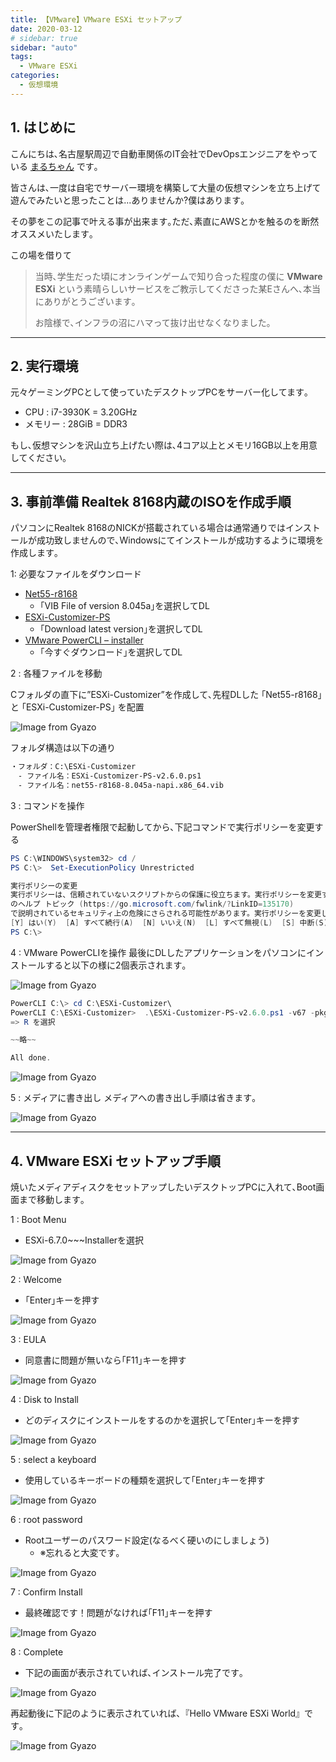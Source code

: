 ```yaml
---
title: 【VMware】VMware ESXi セットアップ
date: 2020-03-12
# sidebar: true
sidebar: "auto"
tags:
  - VMware ESXi
categories:
  - 仮想環境
---
```


## 1. はじめに

こんにちは､名古屋駅周辺で自動車関係のIT会社でDevOpsエンジニアをやっている [まるちゃん](https://twitter.com/M_Maru76) です｡

皆さんは､一度は自宅でサーバー環境を構築して大量の仮想マシンを立ち上げて遊んでみたいと思ったことは...ありませんか?僕はあります｡

その夢をこの記事で叶える事が出来ます｡ただ､素直にAWSとかを触るのを断然オススメいたします｡

この場を借りて
> 当時､学生だった頃にオンラインゲームで知り合った程度の僕に **VMware ESXi** という素晴らしいサービスをご教示してくださった某Eさんへ､本当にありがとうございます｡<br>
>
> お陰様で､インフラの沼にハマって抜け出せなくなりました｡

---

## 2. 実行環境

元々ゲーミングPCとして使っていたデスクトップPCをサーバー化してます｡

- CPU : i7-3930K = 3.20GHz
- メモリー : 28GiB = DDR3

もし､仮想マシンを沢山立ち上げたい際は､4コア以上とメモリ16GB以上を用意してください｡

---

## 3. 事前準備 Realtek 8168内蔵のISOを作成手順

パソコンにRealtek 8168のNICKが搭載されている場合は通常通りではインストールが成功致しませんので､Windowsにてインストールが成功するように環境を作成します｡

1: 必要なファイルをダウンロード

- [Net55-r8168](https://vibsdepot.v-front.de/wiki/index.php/Net55-r8168)
  - ｢VIB File of version 8.045a｣を選択してDL
- [ESXi-Customizer-PS](https://www.v-front.de/p/esxi-customizer-ps.html)
  - ｢Download latest version｣を選択してDL
- [VMware PowerCLI – installer](https://my.vmware.com/jp/group/vmware/details?downloadGroup=PCLI650R1&productId=614)
  - ｢今すぐダウンロード｣を選択してDL

2 : 各種ファイルを移動

Cフォルダの直下に”ESXi-Customizer”を作成して､先程DLした ｢Net55-r8168｣ と ｢ESXi-Customizer-PS｣ を配置

![Image from Gyazo](https://i.gyazo.com/99b5828bd96c01b2c3915e433019d911.png)

フォルダ構造は以下の通り

```sh
・フォルダ：C:\ESXi-Customizer
　- ファイル名：ESXi-Customizer-PS-v2.6.0.ps1
　- ファイル名：net55-r8168-8.045a-napi.x86_64.vib
```

3 : コマンドを操作

PowerShellを管理者権限で起動してから､下記コマンドで実行ポリシーを変更する

```PowerShell
PS C:\WINDOWS\system32> cd /
PS C:\>  Set-ExecutionPolicy Unrestricted

実行ポリシーの変更
実行ポリシーは、信頼されていないスクリプトからの保護に役立ちます。実行ポリシーを変更すると、about_Execution_Policies
のヘルプ トピック (https://go.microsoft.com/fwlink/?LinkID=135170)
で説明されているセキュリティ上の危険にさらされる可能性があります。実行ポリシーを変更しますか?
[Y] はい(Y)  [A] すべて続行(A)  [N] いいえ(N)  [L] すべて無視(L)  [S] 中断(S)  [?] ヘルプ (既定値は "N"): Y
PS C:\>
```

4 : VMware PowerCLIを操作
最後にDLしたアプリケーションをパソコンにインストールすると以下の様に2個表示されます｡

![Image from Gyazo](https://i.gyazo.com/066fe3f6d92065b3bcad19388b815e75.png)

```PowerShell
PowerCLI C:\> cd C:\ESXi-Customizer\
PowerCLI C:\ESXi-Customizer>  .\ESXi-Customizer-PS-v2.6.0.ps1 -v67 -pkgDir C:\ESXi-Customizer\
=> R を選択

~~略~~

All done.
```

![Image from Gyazo](https://i.gyazo.com/5a88256c11ed3cbeb71e14542b04d3ba.png)

5 : メディアに書き出し
メディアへの書き出し手順は省きます｡

![Image from Gyazo](https://i.gyazo.com/58d3d8a441a0ec8b92b941b868381f33.png)

---

## 4. VMware ESXi セットアップ手順

焼いたメディアディスクをセットアップしたいデスクトップPCに入れて､Boot画面まで移動します｡

1 : Boot Menu

- ESXi-6.7.0~~~Installerを選択

![Image from Gyazo](https://i.gyazo.com/bd0d3949ab4314b340fdf58f8c4c1095.jpg)

2 : Welcome

- ｢Enter｣キーを押す

![Image from Gyazo](https://i.gyazo.com/9e4da3b36bca0b1b34f18e1b057ad0ec.jpg)

3 : EULA

- 同意書に問題が無いなら｢F11｣キーを押す

![Image from Gyazo](https://i.gyazo.com/940e6a285aa166941d74f227dff668e5.jpg)

4 : Disk to Install

- どのディスクにインストールをするのかを選択して｢Enter｣キーを押す

![Image from Gyazo](https://i.gyazo.com/7df54b7cdfdd8db32997c7bc7801d043.jpg)

5 : select a keyboard

- 使用しているキーボードの種類を選択して｢Enter｣キーを押す

![Image from Gyazo](https://i.gyazo.com/c42b4370b22d3266163031232a3dd8ec.jpg)

6 : root password

- Rootユーザーのパスワード設定(なるべく硬いのにしましょう)
  - ※忘れると大変です｡

![Image from Gyazo](https://i.gyazo.com/50cced46246188ae7684c03bab505026.jpg)

7 : Confirm Install

- 最終確認です！問題がなければ｢F11｣キーを押す

![Image from Gyazo](https://i.gyazo.com/d208ee18cfd52883188ab3c8e16eaf0b.jpg)

8 : Complete

- 下記の画面が表示されていれば､インストール完了です｡

![Image from Gyazo](https://i.gyazo.com/c89d55c3d0bd60e56204b10c625712e9.jpg)

再起動後に下記のように表示されていれば､『Hello VMware ESXi World』です｡

![Image from Gyazo](https://i.gyazo.com/da87afa00a96c2309eb54d368fd3c289.jpg)
